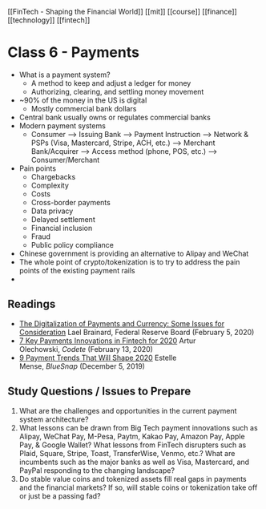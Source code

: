 [[FinTech - Shaping the Financial World]] [[mit]] [[course]] [[finance]] [[technology]] [[fintech]]
# Class 6 - Payments
- What is a payment system?
	- A method to keep and adjust a ledger for money
	- Authorizing, clearing, and settling money movement
- ~90% of the money in the US is digital
	- Mostly commercial bank dollars
- Central bank usually owns or regulates commercial banks
- Modern payment systems
	- Consumer --> Issuing Bank --> Payment Instruction --> Network & PSPs (Visa, Mastercard, Stripe, ACH, etc.) --> Merchant Bank/Acquirer --> Access method (phone, POS, etc.) --> Consumer/Merchant
- Pain points
	- Chargebacks
	- Complexity
	- Costs
	- Cross-border payments
	- Data privacy
	- Delayed settlement
	- Financial inclusion
	- Fraud
	- Public policy compliance
- Chinese government is providing an alternative to Alipay and WeChat
- The whole point of crypto/tokenization is to try to address the pain points of the existing payment rails
- 
## Readings
 - [The Digitalization of Payments and Currency: Some Issues for Consideration](https://www.federalreserve.gov/newsevents/speech/brainard20200205a.htm) Lael Brainard, Federal Reserve Board (February 5, 2020)
 - [7 Key Payments Innovations in Fintech for 2020](https://codete.com/blog/7-key-payments-innovations-in-fintech-for-2020/) Artur Olechowski, _Codete_ (February 13, 2020)
 - [9 Payment Trends That Will Shape 2020](https://home.bluesnap.com/snap-center/blog/9-payment-trends-that-will-shape-2020/) Estelle Mense, _BlueSnap_ (December 5, 2019)
## Study Questions / Issues to Prepare
1. What are the challenges and opportunities in the current payment system architecture?
2. What lessons can be drawn from Big Tech payment innovations such as Alipay, WeChat Pay, M-Pesa, Paytm, Kakao Pay, Amazon Pay, Apple Pay, & Google Wallet? What lessons from FinTech disrupters such as Plaid, Square, Stripe, Toast, TransferWise, Venmo, etc.? What are incumbents such as the major banks as well as Visa, Mastercard, and PayPal responding to the changing landscape?
3. Do stable value coins and tokenized assets fill real gaps in payments and the financial markets? If so, will stable coins or tokenization take off or just be a passing fad?